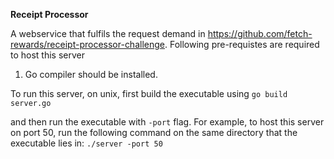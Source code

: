 **Receipt Processor**

A webservice that fulfils the request demand in https://github.com/fetch-rewards/receipt-processor-challenge. Following pre-requistes are required to host this server
1) Go compiler should be installed.

To run this server, on unix, first build the executable using
`go build server.go`

and then run the executable with `-port` flag. For example, to host this server on port 50, run the following command
on the same directory that the executable lies in:
`./server -port 50` 
